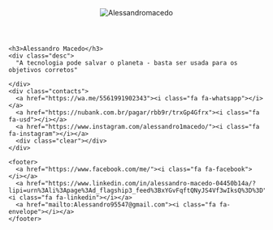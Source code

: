 <!DOCTYPE html>
<html lang="en" >
<head>
  <meta charset="UTF-8">
  <title>CodePen - Profile Cards</title>
  <link href ="https://alessandromacedo.github.io/ALESSANDRO_MACEDO/style.css"  rel = "stylesheet"/>
  <script src = "https://alessandromacedo.github.io/ALESSANDRO_MACEDO/script.js"></script>
  
  <meta name="viewport" content="width=device-width, initial-scale=1">
<link href="https://fonts.googleapis.com/css?family=Dosis:400,700" rel="stylesheet"><link rel="stylesheet" href="https://cdnjs.cloudflare.com/ajax/libs/normalize/5.0.0/normalize.min.css">
<link rel='stylesheet' href='https://cdnjs.cloudflare.com/ajax/libs/font-awesome/4.6.3/css/font-awesome.min.css'><link rel="stylesheet" href="./style.css">

</head>
<body>
<!-- partial:index.partial.html -->
<!----------------------
   Our profile cards
------------------------>
<div class="cards-container">
  
  <div class="card card-one">
    <header>
      <div class="avatar">
        <img src="https://4.bp.blogspot.com/-e04LN6C67KA/YoBbUffozWI/AAAAAAAAi7w/ZB-Qe3NoSQ0mjUeTrmQqSeLniYRs9Vs3ACK4BGAYYCw/s120-pf/perfil2.jpeg" alt="Alessandromacedo" />
      </div>
    </header>

    <h3>Alessandro Macedo</h3>
    <div class="desc">
      "A tecnologia pode salvar o planeta - basta ser usada para os objetivos corretos"

    </div>
    <div class="contacts">
      <a href="https://wa.me/5561991902343"><i class="fa fa-whatsapp"></i></a>
      <a href="https://nubank.com.br/pagar/rbb9r/trxGp4Gfrx"><i class="fa fa-usd"></i></a>
      <a href="https://www.instagram.com/alessandro1macedo/"><i class="fa fa-instagram"></i></a>
      <div class="clear"></div>
    </div>

    <footer>
      <a href="https://www.facebook.com/me/"><i class="fa fa-facebook"></i></a>
      <a href="https://www.linkedin.com/in/alessandro-macedo-04450b14a/?lipi=urn%3Ali%3Apage%3Ad_flagship3_feed%3BxYGvFqftQNyJS4Vf3wIksQ%3D%3D"><i class="fa fa-linkedin"></i></a>
      <a href="mailto:Alessandro95547@gmail.com"><i class="fa fa-envelope"></i></a>
    </footer>
  </div>

  

